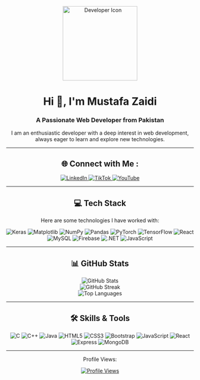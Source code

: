 <div align="center">
  <img src="https://github.com/user-attachments/assets/5bae3a01-9f20-4c3d-a1b3-5e6d88a9a80b" alt="Developer Icon" width="200px">
</div>

<h1 align="center">Hi 👋, I'm Mustafa Zaidi</h1>
<h3 align="center">A Passionate Web Developer from Pakistan</h3>

<p align="center">I am an enthusiastic developer with a deep interest in web development, always eager to learn and explore new technologies.</p>

---

<div align="center">
  <h2>🌐 Connect with Me :</h2>
  <a href="https://www.linkedin.com/in/mustafa-zaidi-4a3b84286/">
    <img src="https://img.shields.io/badge/LinkedIn-%230077B5.svg?logo=linkedin&logoColor=white" alt="LinkedIn">
  </a>
  <a href="https://tiktok.com/@s.mustafazaidi7">
    <img src="https://img.shields.io/badge/TikTok-%23000000.svg?logo=TikTok&logoColor=white" alt="TikTok">
  </a>
  <a href="https://youtube.com/@mustafazaidi7">
    <img src="https://img.shields.io/badge/YouTube-%23FF0000.svg?logo=YouTube&logoColor=white" alt="YouTube">
  </a>
</div>

---

<div align="center">
  <h2>💻 Tech Stack</h2>
  <p>Here are some technologies I have worked with:</p>

  <img src="https://img.shields.io/badge/Keras-%23D00000.svg?style=for-the-badge&logo=Keras&logoColor=white" alt="Keras">
  <img src="https://img.shields.io/badge/Matplotlib-%23ffffff.svg?style=for-the-badge&logo=Matplotlib&logoColor=black" alt="Matplotlib">
  <img src="https://img.shields.io/badge/numpy-%23013243.svg?style=for-the-badge&logo=numpy&logoColor=white" alt="NumPy">
  <img src="https://img.shields.io/badge/pandas-%23150458.svg?style=for-the-badge&logo=pandas&logoColor=white" alt="Pandas">
  <img src="https://img.shields.io/badge/PyTorch-%23EE4C2C.svg?style=for-the-badge&logo=PyTorch&logoColor=white" alt="PyTorch">
  <img src="https://img.shields.io/badge/TensorFlow-%23FF6F00.svg?style=for-the-badge&logo=TensorFlow&logoColor=white" alt="TensorFlow">
  <img src="https://img.shields.io/badge/react-%2320232a.svg?style=for-the-badge&logo=react&logoColor=%2361DAFB" alt="React">
  <img src="https://img.shields.io/badge/mysql-4479A1.svg?style=for-the-badge&logo=mysql&logoColor=white" alt="MySQL">
  <img src="https://img.shields.io/badge/firebase-%23039BE5.svg?style=for-the-badge&logo=firebase" alt="Firebase">
  <img src="https://img.shields.io/badge/.NET-5C2D91?style=for-the-badge&logo=.net&logoColor=white" alt=".NET">
  <img src="https://img.shields.io/badge/javascript-%23323330.svg?style=for-the-badge&logo=javascript&logoColor=%23F7DF1E" alt="JavaScript">
</div>

---

<div align="center">
  <h2>📊 GitHub Stats</h2>
  <img src="https://github-readme-stats.vercel.app/api?username=ZaidiSahab&theme=dark&hide_border=false&include_all_commits=false&count_private=false" alt="GitHub Stats"><br>
  <img src="https://github-readme-streak-stats.herokuapp.com/?user=ZaidiSahab&theme=dark&hide_border=false" alt="GitHub Streak"><br>
  <img src="https://github-readme-stats.vercel.app/api/top-langs/?username=ZaidiSahab&theme=dark&hide_border=false&include_all_commits=false&count_private=false&layout=compact" alt="Top Languages">
</div>

---


<div align="center">
  <h2>🛠️ Skills & Tools</h2>
  <img src="https://img.shields.io/badge/-C-blue" alt="C">
  <img src="https://img.shields.io/badge/-C%2B%2B-blue" alt="C++">
  <img src="https://img.shields.io/badge/-Java-red" alt="Java">
  <img src="https://img.shields.io/badge/-HTML5-orange" alt="HTML5">
  <img src="https://img.shields.io/badge/-CSS3-blue" alt="CSS3">
  <img src="https://img.shields.io/badge/-Bootstrap-purple" alt="Bootstrap">
  <img src="https://img.shields.io/badge/-JavaScript-yellow" alt="JavaScript">
  <img src="https://img.shields.io/badge/-React-blue" alt="React">
  <img src="https://img.shields.io/badge/-Express-lightgrey" alt="Express">
  <img src="https://img.shields.io/badge/-MongoDB-green" alt="MongoDB">
</div>

---

<div align="center">
  <p>Profile Views:</p>
  <a href="https://visitcount.itsvg.in">
    <img src="https://visitcount.itsvg.in/api?id=ZaidiSahab&icon=0&color=0" alt="Profile Views">
  </a>
</div>

<!-- Footer -->


